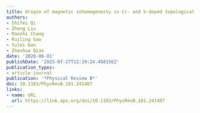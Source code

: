 ```yaml
---
title: Origin of magnetic inhomogeneity in Cr- and V-doped topological insulators
authors:
- Shifei Qi
- Zheng Liu
- Maozhi Chang
- Ruiling Gao
- Yulei Han
- Zhenhua Qiao
date: '2020-06-01'
publishDate: '2025-07-27T12:19:24.408156Z'
publication_types:
- article-journal
publication: '*Physical Review B*'
doi: 10.1103/PhysRevB.101.241407
links:
- name: URL
  url: https://link.aps.org/doi/10.1103/PhysRevB.101.241407
---
```

